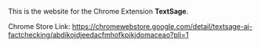 This is the website for the Chrome Extension **TextSage**.

Chrome Store Link: https://chromewebstore.google.com/detail/textsage-ai-factchecking/abdikojdjeedacfmhofkpikjdomaceao?pli=1